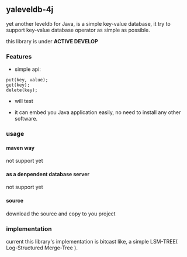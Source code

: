 ## yaleveldb-4j
yet another leveldb for Java, is a simple key-value database, it try
to support key-value database operator as simple as possible.

this library is under **ACTIVE DEVELOP**

### Features
- simple api:
```aidl
put(key, value);
get(key);
delete(key);
```

- will test

- it can embed you Java application easily, no need to install any other
software.

### usage

#### maven way
not support yet
#### as a denpendent database server
not support yet
#### source
download the source and copy to you project


### implementation

current this library's implementation is bitcast like, a simple LSM-TREE(
Log-Structured Merge-Tree ).